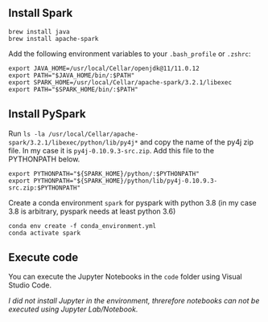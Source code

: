 ## Install Spark

```
brew install java
brew install apache-spark
```

Add the following environment variables to your `.bash_profile` or `.zshrc`:

```
export JAVA_HOME=/usr/local/Cellar/openjdk@11/11.0.12
export PATH="$JAVA_HOME/bin/:$PATH"
export SPARK_HOME=/usr/local/Cellar/apache-spark/3.2.1/libexec
export PATH="$SPARK_HOME/bin/:$PATH"
```

## Install PySpark

Run ``ls -la /usr/local/Cellar/apache-spark/3.2.1/libexec/python/lib/py4j*`` and copy the name of the py4j zip file. In my case it is ``py4j-0.10.9.3-src.zip``. Add this file to the PYTHONPATH below.

```
export PYTHONPATH="${SPARK_HOME}/python/:$PYTHONPATH"
export PYTHONPATH="${SPARK_HOME}/python/lib/py4j-0.10.9.3-src.zip:$PYTHONPATH"
```

Create a conda environment ``spark`` for pyspark with python 3.8 (in my case 3.8 is arbitrary, pyspark needs at least python 3.6)

```
conda env create -f conda_environment.yml
conda activate spark
```

## Execute code

You can execute the Jupyter Notebooks in the `code` folder using Visual Studio Code.

*I did not install Jupyter in the environment, threrefore notebooks can not be executed using Jupyter Lab/Notebook.*

